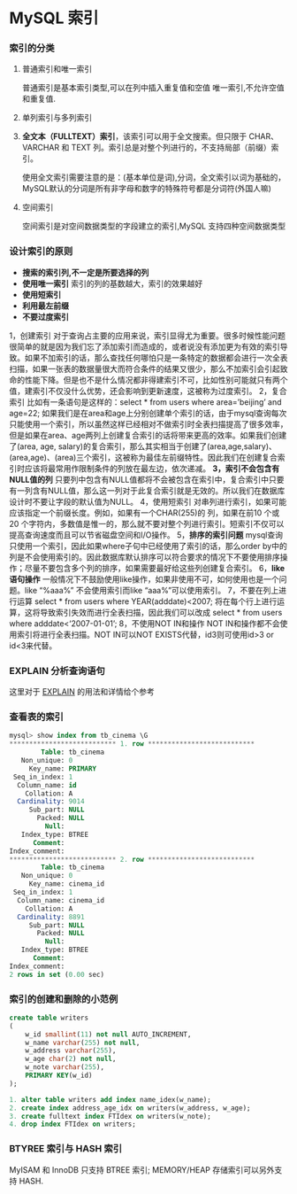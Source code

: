 # MySQL 索引

### 索引的分类
1. 普通索引和唯一索引

    普通索引是基本索引类型,可以在列中插入重复值和空值
    唯一索引,不允许空值和重复值.
    
2. 单列索引与多列索引

3. **全文本（FULLTEXT）索引**，该索引可以用于全文搜索。但只限于 CHAR、VARCHAR 和 TEXT 列。索引总是对整个列进行的，不支持局部（前缀）索引。

    使用全文索引需要注意的是：(基本单位是词),分词，全文索引以词为基础的，MySQL默认的分词是所有非字母和数字的特殊符号都是分词符(外国人嘛)
    
4. 空间索引

    空间索引是对空间数据类型的字段建立的索引,MySQL 支持四种空间数据类型
    
    

### 设计索引的原则
- **搜索的索引列,不一定是所要选择的列**
- **使用唯一索引** 索引的列的基数越大，索引的效果越好
- **使用短索引** 
- **利用最左前缀** 
- **不要过度索引**

1，创建索引
对于查询占主要的应用来说，索引显得尤为重要。很多时候性能问题很简单的就是因为我们忘了添加索引而造成的，或者说没有添加更为有效的索引导致。如果不加索引的话，那么查找任何哪怕只是一条特定的数据都会进行一次全表扫描，如果一张表的数据量很大而符合条件的结果又很少，那么不加索引会引起致命的性能下降。但是也不是什么情况都非得建索引不可，比如性别可能就只有两个值，建索引不仅没什么优势，还会影响到更新速度，这被称为过度索引。
2，复合索引
比如有一条语句是这样的：select * from users where area=’beijing’ and age=22;
如果我们是在area和age上分别创建单个索引的话，由于mysql查询每次只能使用一个索引，所以虽然这样已经相对不做索引时全表扫描提高了很多效率，但是如果在area、age两列上创建复合索引的话将带来更高的效率。如果我们创建了(area, age, salary)的复合索引，那么其实相当于创建了(area,age,salary)、(area,age)、(area)三个索引，这被称为最佳左前缀特性。因此我们在创建复合索引时应该将最常用作限制条件的列放在最左边，依次递减。
**3，索引不会包含有NULL值的列**
只要列中包含有NULL值都将不会被包含在索引中，复合索引中只要有一列含有NULL值，那么这一列对于此复合索引就是无效的。所以我们在数据库设计时不要让字段的默认值为NULL。
4，使用短索引
对串列进行索引，如果可能应该指定一个前缀长度。例如，如果有一个CHAR(255)的 列，如果在前10 个或20 个字符内，多数值是惟一的，那么就不要对整个列进行索引。短索引不仅可以提高查询速度而且可以节省磁盘空间和I/O操作。
5，**排序的索引问题**
mysql查询只使用一个索引，因此如果where子句中已经使用了索引的话，那么order by中的列是不会使用索引的。因此数据库默认排序可以符合要求的情况下不要使用排序操作；尽量不要包含多个列的排序，如果需要最好给这些列创建复合索引。
6，**like语句操作**
一般情况下不鼓励使用like操作，如果非使用不可，如何使用也是一个问题。like “%aaa%” 不会使用索引而like “aaa%”可以使用索引。
7，不要在列上进行运算
select * from users where YEAR(adddate)<2007;
将在每个行上进行运算，这将导致索引失效而进行全表扫描，因此我们可以改成
select * from users where adddate<‘2007-01-01’;
8，不使用NOT IN和操作
NOT IN和操作都不会使用索引将进行全表扫描。NOT IN可以NOT EXISTS代替，id3则可使用id>3 or id<3来代替。

### EXPLAIN 分析查询语句
这里对于 [EXPLAIN](https://www.cnblogs.com/xuanzhi201111/p/4175635.html) 的用法和详情给个参考 

### 查看表的索引
```sql
mysql> show index from tb_cinema \G
*************************** 1. row ***************************
        Table: tb_cinema
   Non_unique: 0
     Key_name: PRIMARY
 Seq_in_index: 1
  Column_name: id
    Collation: A
  Cardinality: 9014
     Sub_part: NULL
       Packed: NULL
         Null:
   Index_type: BTREE
      Comment:
Index_comment:
*************************** 2. row ***************************
        Table: tb_cinema
   Non_unique: 0
     Key_name: cinema_id
 Seq_in_index: 1
  Column_name: cinema_id
    Collation: A
  Cardinality: 8891
     Sub_part: NULL
       Packed: NULL
         Null:
   Index_type: BTREE
      Comment:
Index_comment:
2 rows in set (0.00 sec)
```

### 索引的创建和删除的小范例
```sql
create table writers
(
    w_id smallint(11) not null AUTO_INCREMENT,
    w_name varchar(255) not null,
    w_address varchar(255),
    w_age char(2) not null,
    w_note varchar(255),
    PRIMARY KEY(w_id)
);

1. alter table writers add index name_idex(w_name);
2. create index address_age_idx on writers(w_address, w_age);
3. create fulltext index FTIdex on writers(w_note);
4. drop index FTIdex on writers;
```


### BTYREE 索引与 HASH 索引
MyISAM 和 InnoDB 只支持 BTREE 索引; MEMORY/HEAP 存储索引可以另外支持 HASH.

